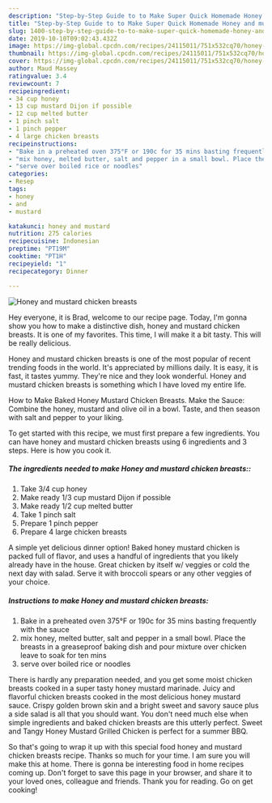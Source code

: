 ```yaml
---
description: "Step-by-Step Guide to to Make Super Quick Homemade Honey and mustard chicken breasts"
title: "Step-by-Step Guide to to Make Super Quick Homemade Honey and mustard chicken breasts"
slug: 1400-step-by-step-guide-to-to-make-super-quick-homemade-honey-and-mustard-chicken-breasts
date: 2019-10-10T09:02:43.432Z
image: https://img-global.cpcdn.com/recipes/24115011/751x532cq70/honey-and-mustard-chicken-breasts-recipe-main-photo.jpg
thumbnail: https://img-global.cpcdn.com/recipes/24115011/751x532cq70/honey-and-mustard-chicken-breasts-recipe-main-photo.jpg
cover: https://img-global.cpcdn.com/recipes/24115011/751x532cq70/honey-and-mustard-chicken-breasts-recipe-main-photo.jpg
author: Maud Massey
ratingvalue: 3.4
reviewcount: 7
recipeingredient:
- 34 cup honey
- 13 cup mustard Dijon if possible
- 12 cup melted butter
- 1 pinch salt
- 1 pinch pepper
- 4 large chicken breasts
recipeinstructions:
- "Bake in a preheated oven 375°F or 190c for 35 mins basting frequently with the sauce"
- "mix honey, melted butter, salt and pepper in a small bowl. Place the breasts in a greaseproof baking dish and pour mixture over chicken leave to soak for ten mins"
- "serve over boiled rice or noodles"
categories:
- Resep
tags:
- honey
- and
- mustard

katakunci: honey and mustard
nutrition: 275 calories
recipecuisine: Indonesian
preptime: "PT19M"
cooktime: "PT1H"
recipeyield: "1"
recipecategory: Dinner

---
```



![Honey and mustard chicken breasts](https://img-global.cpcdn.com/recipes/24115011/751x532cq70/honey-and-mustard-chicken-breasts-recipe-main-photo.jpg)

Hey everyone, it is Brad, welcome to our recipe page. Today, I'm gonna show you how to make a distinctive dish, honey and mustard chicken breasts. It is one of my favorites. This time, I will make it a bit tasty. This will be really delicious.

Honey and mustard chicken breasts is one of the most popular of recent trending foods in the world. It's appreciated by millions daily. It is easy, it is fast, it tastes yummy. They're nice and they look wonderful. Honey and mustard chicken breasts is something which I have loved my entire life.

How to Make Baked Honey Mustard Chicken Breasts. Make the Sauce: Combine the honey, mustard and olive oil in a bowl. Taste, and then season with salt and pepper to your liking.


To get started with this recipe, we must first prepare a few ingredients. You can have honey and mustard chicken breasts using 6 ingredients and 3 steps. Here is how you cook it.

##### The ingredients needed to make Honey and mustard chicken breasts::

1. Take 3/4 cup honey
1. Make ready 1/3 cup mustard Dijon if possible
1. Make ready 1/2 cup melted butter
1. Take 1 pinch salt
1. Prepare 1 pinch pepper
1. Prepare 4 large chicken breasts


A simple yet delicious dinner option! Baked honey mustard chicken is packed full of flavor, and uses a handful of ingredients that you likely already have in the house. Great chicken by itself w/ veggies or cold the next day with salad. Serve it with broccoli spears or any other veggies of your choice. 

##### Instructions to make Honey and mustard chicken breasts:

1. Bake in a preheated oven 375°F or 190c for 35 mins basting frequently with the sauce
1. mix honey, melted butter, salt and pepper in a small bowl. Place the breasts in a greaseproof baking dish and pour mixture over chicken leave to soak for ten mins
1. serve over boiled rice or noodles


There is hardly any preparation needed, and you get some moist chicken breasts cooked in a super tasty honey mustard marinade. Juicy and flavorful chicken breasts cooked in the most delicious honey mustard sauce. Crispy golden brown skin and a bright sweet and savory sauce plus a side salad is all that you should want. You don&#39;t need much else when simple ingredients and baked chicken breasts are this utterly perfect. Sweet and Tangy Honey Mustard Grilled Chicken is perfect for a summer BBQ. 

So that's going to wrap it up with this special food honey and mustard chicken breasts recipe. Thanks so much for your time. I am sure you will make this at home. There is gonna be interesting food in home recipes coming up. Don't forget to save this page in your browser, and share it to your loved ones, colleague and friends. Thank you for reading. Go on get cooking!
